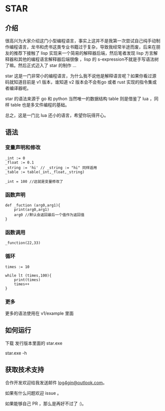 # STAR

## 介绍

很高兴为大家介绍这门小型编程语言，事实上这并不是我第一次尝试自己纯手动制作编程语言，龙书和虎书这类专业书籍过于复杂，导致我经常半途而废，后来在朋友的推荐下接触了 lisp 实现来一个简易的解释器后端，然后笔者发现 lisp 方言解释器和其他的编程语言解释器后端很像 ，lisp 的 s-expression不就是手写语法树了嘛。然后正式迈入了 star 的制作 …

 star 这是一门非常小的编程语言，为什么我不说他是解释语言呢？如果你看过源码就知道目前是 v1 版本，谁知道 v2 版本会不会有go 或者 rust 实现的指令集或者编译器呢。

star 的语法来源于 go 和 python 当然唯一的数据结构 table 则是借鉴了 lua ，同样 table 也是多文件编程的基础。

总之，这是一门比 lua 还小的语言，希望你玩得开心。

## 语法

### 变量声明和修改

```
_int := 0
_float := 0.1
_string := 'hi' // _string := "hi" 同样适用
_table := table(_int,_float,_string)

_int = 100 //这就是变量修改了
```

### 函数声明

```
def _fuction (arg0,arg1){
	print(arg0,arg1)
	arg0 //默认会返回最后一个值作为返回值
}
```

### 函数调用

```
_function(22,33)
```

### 循环

```
times := 10

while lt (times,100){
	print(times)
	times++
}
```

### 更多

更多的语法使用在 v1/example 里面

## 如何运行

下载 发行版本里面的 star.exe

star.exe -h

## 获取技术支持

合作开发欢迎给我发送邮件 log4gin@outlook.com。

如果有什么问题欢迎 issue 。

如果能够自己 PR ，那么是再好不过了 :)。

